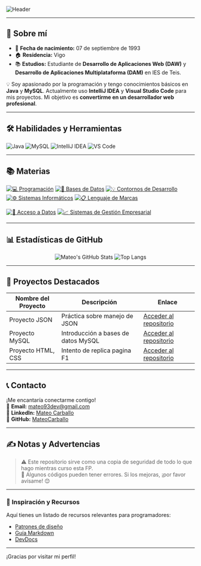 ![Header](https://via.placeholder.com/1200x400.png?text=¡Hola,+soy+Mateo!+Bienvenid@+a+mi+Repositorio!)


---

## 🚀 **Sobre mí**
- 🎉 **Fecha de nacimiento:** 07 de septiembre de 1993  
- 🏠 **Residencia:** Vigo  
- 📚 **Estudios:** Estudiante de **Desarrollo de Aplicaciones Web (DAW)** y **Desarrollo de Aplicaciones Multiplataforma (DAM)** en IES de Teis.  

💡 Soy apasionado por la programación y tengo conocimientos básicos en **Java** y **MySQL**. Actualmente uso **IntelliJ IDEA** y **Visual Studio Code** para mis proyectos. Mi objetivo es **convertirme en un desarrollador web profesional**.

---

## 🛠️ **Habilidades y Herramientas**

![Java](https://img.shields.io/badge/-Java-007396?style=for-the-badge&logo=java&logoColor=white)
![MySQL](https://img.shields.io/badge/-MySQL-4479A1?style=for-the-badge&logo=mysql&logoColor=white)
![IntelliJ IDEA](https://img.shields.io/badge/-IntelliJ%20IDEA-000000?style=for-the-badge&logo=intellij-idea)
![VS Code](https://img.shields.io/badge/-VS%20Code-007ACC?style=for-the-badge&logo=visual-studio-code&logoColor=white)

---

## 📚 **Materias**  

[![💻 Programación](https://img.shields.io/badge/-💻%20Programación-007ACC?style=for-the-badge)](https://github.com/MateoCarballo/Programacion)
[![🔧 Bases de Datos](https://img.shields.io/badge/-🔧%20Bases%20de%20Datos-00897B?style=for-the-badge)](https://github.com/MateoCarballo/BasesdeDatos)
[![💡 Contornos de Desarrollo](https://img.shields.io/badge/-💡%20Contornos%20de%20Desarrollo-FFB300?style=for-the-badge)](https://github.com/MateoCarballo/Contornos)
[![⚙️ Sistemas Informáticos](https://img.shields.io/badge/-⚙️%20Sistemas%20Informáticos-546E7A?style=for-the-badge)](https://github.com/MateoCarballo/SistemasInformaticos)
[![📋 Lenguaje de Marcas](https://img.shields.io/badge/-📋%20Lenguaje%20de%20Marcas-6A1B9A?style=for-the-badge)](https://github.com/MateoCarballo/LenguajeDeMarcas)

[![📂 Acceso a Datos](https://img.shields.io/badge/-📂%20Acceso%20a%20Datos-2E7D32?style=for-the-badge)](https://github.com/MateoCarballo/Acceso-a-Datos)
[![📈 Sistemas de Gestión Empresarial](https://img.shields.io/badge/-📈%20Sistemas%20de%20Gestión%20Empresarial-FF5722?style=for-the-badge)](https://github.com/MateoCarballo/Sistemas-de-Gestion-Empresarial)

---

## 📊 **Estadísticas de GitHub**  

<p align="center">
  <img src="https://github-readme-stats.vercel.app/api?username=mateocarballo&hide=stars&show_icons=true&line_height=32" alt="Mateo's GitHub Stats">
  <img src="https://github-readme-stats.vercel.app/api/top-langs/?username=mateocarballo&layout=compact&langs_count=6" alt="Top Langs">
</p>

---

## 🌟 **Proyectos Destacados**

| Nombre del Proyecto | Descripción                         | Enlace                                                                 |
|---------------------|-------------------------------------|-----------------------------------------------------------------------|
| Proyecto JSON       | Práctica sobre manejo de JSON       | [Acceder al repositorio](https://github.com/MateoCarballo/AD/tree/main/Evaluacion%2001/Ficheros/Entregable%20JSON)|
| Proyecto MySQL      | Introducción a bases de datos MySQL | [Acceder al repositorio](https://github.com/MateoCarballo/AD/tree/main/Evaluacion%2001/Conexiones%20a%20DB/Entregable/Entregable_DB) |
| Proyecto HTML, CSS      | Intento de replica pagina F1 | [Acceder al repositorio](https://github.com/MateoCarballo/Entregable_LMSXI) |

---


## 📞 **Contacto**

¡Me encantaría conectarme contigo!  
📧 **Email:** [mateo93dev@gmail.com](mailto:mateo93dev@gmail.com)  
🔗 **LinkedIn:** [Mateo Carballo](https://www.linkedin.com/in/mateo-carballo/)  
🐙 **GitHub:** [MateoCarballo](https://github.com/MateoCarballo)  

---

## ✍️ **Notas y Advertencias**  
> ⚠️ Este repositorio sirve como una copia de seguridad de todo lo que hago mientras curso esta FP.  
> 🚧 Algunos códigos pueden tener errores. Si los mejoras, ¡por favor avísame! 😊  

---

### 🎨 **Inspiración y Recursos**  
Aquí tienes un listado de recursos relevantes para programadores:  
- [Patrones de diseño](https://refactoring.guru)  
- [Guía Markdown](https://daringfireball.net/projects/markdown/syntax)  
- [DevDocs](https://devdocs.io/css/)  

---

¡Gracias por visitar mi perfil!  
